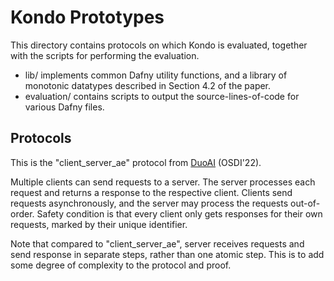 # Kondo Prototypes

This directory contains protocols on which Kondo is evaluated, together with the scripts
for performing the evaluation.

* lib/ implements common Dafny utility functions, and a library of monotonic datatypes described in
Section 4.2 of the paper.
* evaluation/ contains scripts to output the source-lines-of-code for various Dafny files.



## Protocols

This is the "client_server_ae" protocol from [DuoAI](https://github.com/VeriGu/DuoAI/tree/master/protocols) (OSDI'22).

Multiple clients can send requests to a server. The server processes each request and returns a response to the respective client. Clients send requests asynchronously, and the server may process the requests out-of-order.
Safety condition is that every client only gets responses for their own requests, marked by their unique identifier.

Note that compared to "client_server_ae", server receives requests and send response in separate steps, rather than one atomic step. This is to add some degree of complexity to the protocol and proof.
